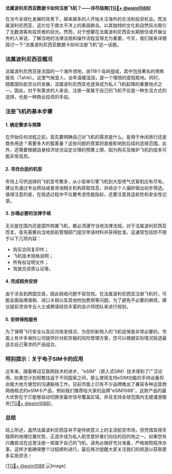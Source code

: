 **法属波利尼西亚数据卡如何注册飞机？——详尽指南[[TG💪+ @esim1088](https://t.me/s/esim1088)]**

在当今全球化发展的背景下，越来越多的人开始关注海外的生活和投资机会。而法属波利尼西亚，这片位于南太平洋上的美丽群岛，以其独特的文化和自然风光吸引了无数游客和投资者的目光。然而，对于想要在法属波利尼西亚长期居住或开展业务的人来说，了解当地的法律法规和操作流程显得尤为重要。今天，我们就来详细探讨一下“法属波利尼西亚数据卡如何注册飞机”这一话题。

### 法属波利尼西亚概况

法属波利尼西亚是法国的一个海外领地，由118个岛屿组成，其中包括著名的塔希提岛（Tahiti）。这里气候宜人，全年温暖湿润，是一个理想的度假胜地。同时，随着国际航空业的发展，法属波利尼西亚也逐渐成为私人飞机起降的重要地点之一。因此，对于有需求的人来说，注册一架属于自己的飞机不仅是一种生活方式的选择，也是一种商业投资的手段。

### 注册飞机的基本步骤

#### 1. 确定需求与预算

在开始任何流程之前，首先要明确自己对飞机的需求是什么。是用于休闲旅行还是商务用途？需要多大的载客量？这些问题的答案将直接影响到后续的选择范围。此外，还需要根据自身经济状况设定合理的预算上限，因为购买及维护飞机的成本可能非常高昂。

#### 2. 寻找合适的机型

市场上可供选择的飞机型号繁多，从小型单引擎飞机到大型喷气式客机应有尽有。建议先通过专业网站或者咨询相关机构获取信息，并结合个人偏好做出初步筛选。值得注意的是，在挑选过程中不仅要考虑性能指标，还要注意其适航性和安全性记录。

#### 3. 办理必要的法律手续

无论是在国内还是国外购置飞机，都必须遵守当地法律法规。对于法属波利尼西亚而言，首先需要向当地民航管理部门提交申请材料并获得批准。这通常包括但不限于以下几项内容：
- 购买合同复印件；
- 飞机技术规格说明；
- 所有权证明文件；
- 驾驶员资质认证等。

#### 4. 完成税务安排

由于涉及到跨国交易，因此税收问题不容忽视。在法属波利尼西亚注册飞机时，可能会面临增值税、进口关税以及其他附加费用等问题。为了避免不必要的麻烦，建议提前咨询专业人士或聘请经验丰富的会计师团队来进行规划。

#### 5. 安排保险服务

为了保障飞行安全以及应对突发情况，为您的新购入的飞机投保是非常必要的。市面上有许多保险公司提供针对航空器的风险管理方案，您可以根据实际情况挑选最适合自己需求的产品组合。

### 特别提示：关于电子SIM卡的应用

近年来，随着移动互联网技术的进步，“eSIM”（嵌入式SIM）技术得到了广泛应用。如果您计划频繁往返于不同国家之间，那么使用支持eSIM功能的手持设备将会极大地方便您的沟通联络工作。目前市面上已有不少品牌推出了兼容多种运营商网络格式的eSIM卡产品，例如我们推荐给大家的品牌“eSIM1088”。这款产品的最大优势在于它能够自动切换至最优信号覆盖区域，并且支持全球范围内无缝漫游服务[[TG💪+ @esim1088](https://t.me/s/esim1088)]。

### 总结

综上所述，虽然法属波利尼西亚并不是传统意义上的主流航空市场，但凭借其得天独厚的地理位置优势，正逐步成为私人航空爱好者们向往的目的地之一。如果您有兴趣尝试在这里注册一架属于自己的飞机，请务必做好充分准备，严格按照程序办事，这样才能确保整个过程顺利进行。最后再次提醒大家关注我们的频道以获取更多实用资讯！

[[TG💪+ @esim1088](https://t.me/s/esim1088) ![Image](https://i.postimg.cc/4NQfJmqS/Snipaste-2025-05-13-00-14-12.png)]